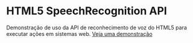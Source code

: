 # HTML5 SpeechRecognition API

Demonstração de uso da API de reconhecimento de voz do HTML5 para executar ações em sistemas web.
[Veja uma demonstração](https://gustavojobstraibizer.github.io/comando-voz/)

